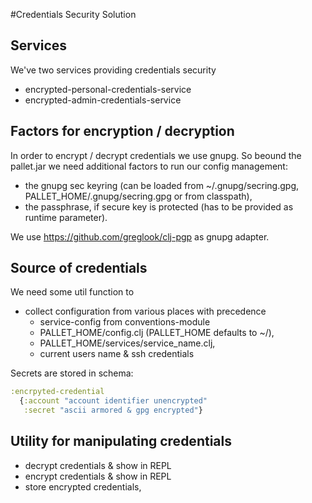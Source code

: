 #Credentials Security Solution
## Services
We've two services providing credentials security
* encrypted-personal-credentials-service
* encrypted-admin-credentials-service

## Factors for encryption / decryption
In order to encrypt / decrypt credentials we use gnupg. So beound the pallet.jar we need additional factors to run our config management:
* the gnupg sec keyring (can be loaded from ~/.gnupg/secring.gpg, PALLET_HOME/.gnupg/secring.gpg or from classpath), 
* the passphrase, if secure key is protected (has to be provided as runtime parameter).

We use https://github.com/greglook/clj-pgp as gnupg adapter. 

## Source of credentials
We need some util function to 
* collect configuration from various places with precedence  
  * service-config from conventions-module
  * PALLET_HOME/config.clj (PALLET_HOME defaults to ~/), 
  * PALLET_HOME/services/service_name.clj,  
  * current users name & ssh credentials

Secrets are stored in schema:

```clojure
:encrpyted-credential 
  {:account "account identifier unencrypted"
   :secret "ascii armored & gpg encrypted"}
```

## Utility for manipulating credentials
* decrypt credentials & show in REPL
* encrypt credentials & show in REPL 
* store encrypted credentials,
